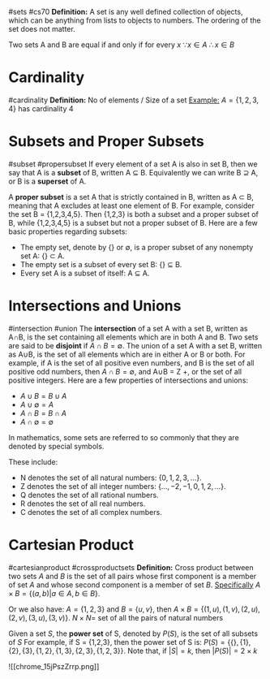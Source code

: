 #sets
#cs70 
**Definition:** A set is any well defined collection of objects, which can be anything from lists to objects to numbers. The ordering of the set does not matter.

Two sets A and B are equal if and only if for every $x$ 
$\because x \in A$
$\therefore x\in B$

# Cardinality
#cardinality
**Definition:** No of elements / Size of a set
<u>Example:</u> $A=\{1,2,3,4\}$ has cardinality $4$

# Subsets and Proper Subsets 
#subset
#propersubset
If every element of a set A is also in set B, then we say that A is a **subset** of B, written A ⊆ B. Equivalently we can write B ⊇ A, or B is a **superset** of A. 

A **proper subset** is a set A that is strictly contained in B, written as A ⊂ B, meaning that A excludes at least one element of B. For example, consider the set B = {1,2,3,4,5}. Then {1,2,3} is both a subset and a proper subset of B, while {1,2,3,4,5} is a subset but not a proper subset of B. Here are a few basic properties regarding subsets: 
- The empty set, denote by {} or $\emptyset$, is a proper subset of any nonempty set A: {} ⊂ A.
- The empty set is a subset of every set B: {} ⊆ B. 
- Every set A is a subset of itself: A ⊆ A.

# Intersections and Unions
#intersection
#union
The **intersection** of a set A with a set B, written as A∩B, is the set containing all elements which are in both A and B. Two sets are said to be **disjoint** if $A∩B = \emptyset$. The union of a set A with a set B, written as A∪B, is the set of all elements which are in either A or B or both. For example, if A is the set of all positive even numbers, and B is the set of all positive odd numbers, then $A∩B = \emptyset$, and A∪B = Z +, or the set of all positive integers. Here are a few properties of intersections and unions:
- $A∪B = B∪A$
- $A∪ \emptyset = A$
- $A∩B = B∩A$
- $A∩ \emptyset = \emptyset$

In mathematics, some sets are referred to so commonly that they are denoted by special symbols. 

These include:
- N denotes the set of all natural numbers: $\{0,1,2,3,\dots \}$. 
- Z denotes the set of all integer numbers: $\{\dots,−2,−1,0,1,2,\dots \}$. 
- Q denotes the set of all rational numbers.
- R denotes the set of all real numbers. 
- C denotes the set of all complex numbers.

# Cartesian Product
#cartesianproduct
#crossproductsets
**Definition:** Cross product between two sets $A$ and $B$ is the set of all pairs whose first component is a member of set $A$ and whose second component is a member of set $B$. 
<u>Specifically</u>
$A \times B = \{(a,b) | a \in A,b \in B\}$. 

Or we also have:
$A = \{1,2,3\}$ and $B = \{u, v\}$, then 
$A \times B = \{(1,u),(1, v),(2,u),(2, v),(3,u),(3, v)\}$.
$N\times N =$ set of all the pairs of natural numbers

Given a set $S$, the **power set** of S, denoted by $P(S)$, is the set of all subsets of $S$ For example, if S = {1,2,3}, then the power set of S is: 
$P(S) = \{\{\},\{1\},\{2\},\{3\},\{1,2\},\{1,3\},\{2,3\},\{1,2,3\}\}$. 
Note that, if $|S| = k$, then $|P(S)| = 2\times k$

![[chrome_15jPszZrrp.png]]


